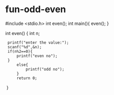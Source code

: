 # fun-odd-even
#include <stdio.h>
int even();
int main(){
    even();
}

 int even()
 {
     int n;
     
     printf("enter the value:");
     scanf("%d",&n);
     if(n%2==0){
         printf("even no");
     }
         else{
             printf("odd no");
         }
         return 0;
 }
